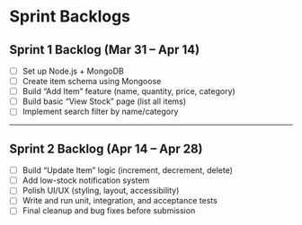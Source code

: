 # Sprint Backlogs

## Sprint 1 Backlog (Mar 31 – Apr 14)

- [ ] Set up Node.js + MongoDB
- [ ] Create item schema using Mongoose
- [ ] Build “Add Item” feature (name, quantity, price, category)
- [ ] Build basic “View Stock” page (list all items)
- [ ] Implement search filter by name/category

---

## Sprint 2 Backlog (Apr 14 – Apr 28)

- [ ] Build “Update Item” logic (increment, decrement, delete)
- [ ] Add low-stock notification system
- [ ] Polish UI/UX (styling, layout, accessibility)
- [ ] Write and run unit, integration, and acceptance tests
- [ ] Final cleanup and bug fixes before submission
